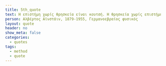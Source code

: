 ```yaml
---
title: 5th_quote
text: Η επιστήμη χωρίς θρησκεία είναι κουτσή. Η θρησκεία χωρίς επιστήμη είναι τυφλή.
person: Αλβέρτος Αϊνστάιν, 1879-1955, Γερμανοεβραίος φυσικός
layout: quote
header: no
show_meta: false
categories:
  - quotes
tags:
  - method
  - quote
---
```



